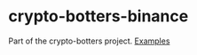 # crypto-botters-binance

Part of the crypto-botters project.
[Examples](https://github.com/negi-grass/crypto-botters/tree/main/examples)
